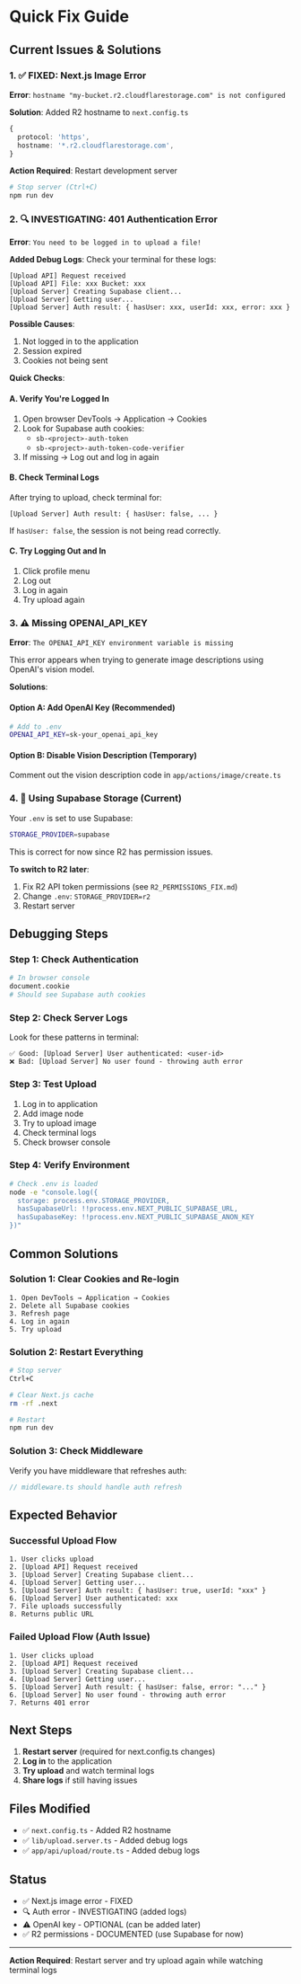 # Quick Fix Guide

## Current Issues & Solutions

### 1. ✅ FIXED: Next.js Image Error
**Error**: `hostname "my-bucket.r2.cloudflarestorage.com" is not configured`

**Solution**: Added R2 hostname to `next.config.ts`
```typescript
{
  protocol: 'https',
  hostname: '*.r2.cloudflarestorage.com',
}
```

**Action Required**: Restart development server
```bash
# Stop server (Ctrl+C)
npm run dev
```

### 2. 🔍 INVESTIGATING: 401 Authentication Error
**Error**: `You need to be logged in to upload a file!`

**Added Debug Logs**: Check your terminal for these logs:
```
[Upload API] Request received
[Upload API] File: xxx Bucket: xxx
[Upload Server] Creating Supabase client...
[Upload Server] Getting user...
[Upload Server] Auth result: { hasUser: xxx, userId: xxx, error: xxx }
```

**Possible Causes**:
1. Not logged in to the application
2. Session expired
3. Cookies not being sent

**Quick Checks**:

#### A. Verify You're Logged In
1. Open browser DevTools → Application → Cookies
2. Look for Supabase auth cookies:
   - `sb-<project>-auth-token`
   - `sb-<project>-auth-token-code-verifier`
3. If missing → Log out and log in again

#### B. Check Terminal Logs
After trying to upload, check terminal for:
```
[Upload Server] Auth result: { hasUser: false, ... }
```

If `hasUser: false`, the session is not being read correctly.

#### C. Try Logging Out and In
1. Click profile menu
2. Log out
3. Log in again
4. Try upload again

### 3. ⚠️ Missing OPENAI_API_KEY
**Error**: `The OPENAI_API_KEY environment variable is missing`

This error appears when trying to generate image descriptions using OpenAI's vision model.

**Solutions**:

#### Option A: Add OpenAI Key (Recommended)
```bash
# Add to .env
OPENAI_API_KEY=sk-your_openai_api_key
```

#### Option B: Disable Vision Description (Temporary)
Comment out the vision description code in `app/actions/image/create.ts`

### 4. 🔄 Using Supabase Storage (Current)
Your `.env` is set to use Supabase:
```bash
STORAGE_PROVIDER=supabase
```

This is correct for now since R2 has permission issues.

**To switch to R2 later**:
1. Fix R2 API token permissions (see `R2_PERMISSIONS_FIX.md`)
2. Change `.env`: `STORAGE_PROVIDER=r2`
3. Restart server

## Debugging Steps

### Step 1: Check Authentication
```bash
# In browser console
document.cookie
# Should see Supabase auth cookies
```

### Step 2: Check Server Logs
Look for these patterns in terminal:
```
✅ Good: [Upload Server] User authenticated: <user-id>
❌ Bad: [Upload Server] No user found - throwing auth error
```

### Step 3: Test Upload
1. Log in to application
2. Add image node
3. Try to upload image
4. Check terminal logs
5. Check browser console

### Step 4: Verify Environment
```bash
# Check .env is loaded
node -e "console.log({
  storage: process.env.STORAGE_PROVIDER,
  hasSupabaseUrl: !!process.env.NEXT_PUBLIC_SUPABASE_URL,
  hasSupabaseKey: !!process.env.NEXT_PUBLIC_SUPABASE_ANON_KEY
})"
```

## Common Solutions

### Solution 1: Clear Cookies and Re-login
```
1. Open DevTools → Application → Cookies
2. Delete all Supabase cookies
3. Refresh page
4. Log in again
5. Try upload
```

### Solution 2: Restart Everything
```bash
# Stop server
Ctrl+C

# Clear Next.js cache
rm -rf .next

# Restart
npm run dev
```

### Solution 3: Check Middleware
Verify you have middleware that refreshes auth:
```typescript
// middleware.ts should handle auth refresh
```

## Expected Behavior

### Successful Upload Flow
```
1. User clicks upload
2. [Upload API] Request received
3. [Upload Server] Creating Supabase client...
4. [Upload Server] Getting user...
5. [Upload Server] Auth result: { hasUser: true, userId: "xxx" }
6. [Upload Server] User authenticated: xxx
7. File uploads successfully
8. Returns public URL
```

### Failed Upload Flow (Auth Issue)
```
1. User clicks upload
2. [Upload API] Request received
3. [Upload Server] Creating Supabase client...
4. [Upload Server] Getting user...
5. [Upload Server] Auth result: { hasUser: false, error: "..." }
6. [Upload Server] No user found - throwing auth error
7. Returns 401 error
```

## Next Steps

1. **Restart server** (required for next.config.ts changes)
2. **Log in** to the application
3. **Try upload** and watch terminal logs
4. **Share logs** if still having issues

## Files Modified

- ✅ `next.config.ts` - Added R2 hostname
- ✅ `lib/upload.server.ts` - Added debug logs
- ✅ `app/api/upload/route.ts` - Added debug logs

## Status

- ✅ Next.js image error - FIXED
- 🔍 Auth error - INVESTIGATING (added logs)
- ⚠️ OpenAI key - OPTIONAL (can be added later)
- ✅ R2 permissions - DOCUMENTED (use Supabase for now)

---

**Action Required**: Restart server and try upload again while watching terminal logs
